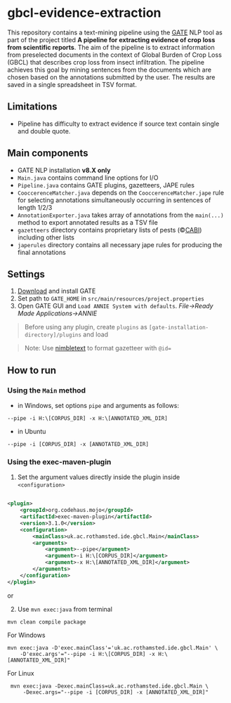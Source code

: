 # gbcl-evidence-extraction  
This repository contains a text-mining pipeline using the [GATE](https://gate.ac.uk) 
NLP tool as part of the project titled **A pipeline for extracting evidence of crop 
loss from scientific reports**. The aim of the pipeline is to extract information from preselected documents in the context of Global Burden of Crop Loss (GBCL) that describes crop loss from insect infiltration. The pipeline achieves this goal by mining sentences from the documents which are chosen based on the annotations submitted by the user. The results are saved in a single spreadsheet in TSV format.

## Limitations
- Pipeline has difficulty to extract evidence if source text contain single and double quote. 

## Main components
- GATE NLP installation **v8.X only**
- `Main.java` contains command line options for I/O
- `Pipeline.java` contains GATE plugins, gazetteers, JAPE rules
- `CooccerenceMatcher.java` depends on the `CooccerenceMatcher.jape`
rule for selecting annotations simultaneously occurring in sentences 
of length 1/2/3
- `AnnotationExporter.java` takes array of annotations from the 
`main(...)` method to export annotated results as a TSV file
- `gazetteers` directory contains proprietary lists of pests 
(&copy;[CABI](https://www.cabi.org/)) including other lists
- `japerules` directory contains all necessary jape rules for 
producing the final annotations

## Settings

1. [Download](https://gate.ac.uk/download/) and install GATE
2. Set path to `GATE_HOME` in `src/main/resources/project.properties`
3. Open GATE GUI and `Load ANNIE System with defaults`. 
*File->Ready Made Applications->ANNIE*


> Before using any plugin, create `plugins` as
`[gate-installation-directory]/plugins` and load

> Note: Use [nimbletext](https://nimbletext.com/Live/1498428636/) to format gazetteer with `@id=`
## How to run

### Using the `Main` method
- in Windows, set options `pipe` and arguments as follows:

`--pipe -i H:\[CORPUS_DIR] -x H:\[ANNOTATED_XML_DIR]`
- in Ubuntu

`--pipe -i [CORPUS_DIR] -x [ANNOTATED_XML_DIR]`

### Using the exec-maven-plugin
1. Set the argument values directly inside the plugin inside `<configuration>`

```xml

<plugin>
    <groupId>org.codehaus.mojo</groupId>
    <artifactId>exec-maven-plugin</artifactId>
    <version>3.1.0</version>
    <configuration>
        <mainClass>uk.ac.rothamsted.ide.gbcl.Main</mainClass>
        <arguments>
            <argument>--pipe</argument>
            <argument>-i H:\[CORPUS_DIR]</argument>
            <argument>-x H:\[ANNOTATED_XML_DIR]</argument>            
        </arguments>
    </configuration>
</plugin>
```
or

2. Use `mvn exec:java` from terminal

`mvn clean compile package`

For Windows
```shell
mvn exec:java -D'exec.mainClass'='uk.ac.rothamsted.ide.gbcl.Main' \
    -D'exec.args'="--pipe -i H:\[CORPUS_DIR] -x H:\[ANNOTATED_XML_DIR]"
```

For Linux
```shell
 mvn exec:java -Dexec.mainClass=uk.ac.rothamsted.ide.gbcl.Main \
     -Dexec.args="--pipe -i [CORPUS_DIR] -x [ANNOTATED_XML_DIR]"
```